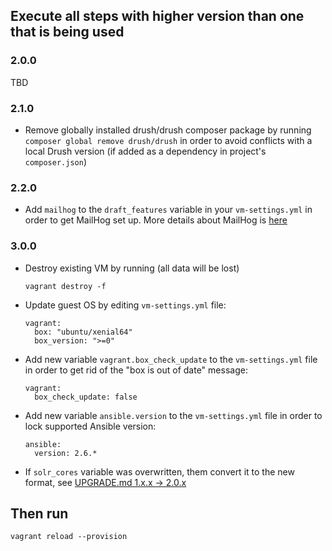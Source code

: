 ## Execute all steps with higher version than one that is being used

### 2.0.0

TBD

### 2.1.0

- Remove globally installed drush/drush composer package by running `composer global remove drush/drush` in order to avoid conflicts with a local Drush version (if added as a dependency in project's `composer.json`)

### 2.2.0

- Add `mailhog` to the `draft_features` variable in your `vm-settings.yml` in order to get MailHog set up. More details about MailHog is [here](/docs/mailhog.md)

### 3.0.0

- Destroy existing VM by running (all data will be lost)

    ```
    vagrant destroy -f
    ```

- Update guest OS by editing `vm-settings.yml` file:

    ```
    vagrant:
      box: "ubuntu/xenial64"
      box_version: ">=0"
    ```

- Add new variable `vagrant.box_check_update` to the `vm-settings.yml` file in order to get rid of the "box is out of date" message:

    ```
    vagrant:
      box_check_update: false
    ```
- Add new variable `ansible.version` to the `vm-settings.yml` file in order to lock supported Ansible version:

    ```
    ansible:
      version: 2.6.*
    ```

- If `solr_cores` variable was overwritten, them convert it to the new format, see [UPGRADE.md 1.x.x -> 2.0.x](https://github.com/T2L/ansible-role-solr/blob/2.0.0/UPGRADE.md#1xx---20x)

## Then run

```
vagrant reload --provision
```
